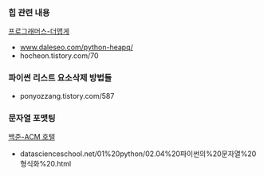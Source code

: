 ### 힙 관련 내용
[프로그래머스-더맵게](github.com/Lim-JH-Laskaris/BOJAutoPush/tree/main/프로그래머스/lv2/42626.%E2%80%85더%E2%80%85맵게)
* www.daleseo.com/python-heapq/
* hocheon.tistory.com/70


### 파이썬 리스트 요소삭제 방법들
* ponyozzang.tistory.com/587

### 문자열 포맷팅 
[백준-ACM 호텔](github.com/Lim-JH-Laskaris/BOJAutoPush/tree/main/백준/Bronze/10250.%E2%80%85ACM%E2%80%85호텔)
* datascienceschool.net/01%20python/02.04%20파이썬의%20문자열%20형식화%20.html

